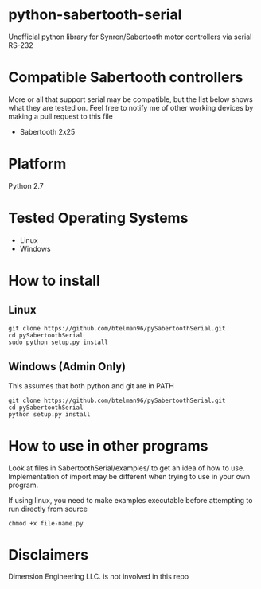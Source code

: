 # python-sabertooth-serial
Unofficial python library for Synren/Sabertooth motor controllers via serial RS-232

# Compatible Sabertooth controllers
More or all that support serial may be compatible, but the list below shows what they are tested on. Feel free to notify me of other working devices by making a pull request to this file

- Sabertooth 2x25

# Platform

Python 2.7

# Tested Operating Systems

- Linux
- Windows

# How to install

## Linux

```
git clone https://github.com/btelman96/pySabertoothSerial.git
cd pySabertoothSerial
sudo python setup.py install
```

## Windows (Admin Only)

This assumes that both python and git are in PATH

```
git clone https://github.com/btelman96/pySabertoothSerial.git
cd pySabertoothSerial
python setup.py install
```

# How to use in other programs
Look at files in SabertoothSerial/examples/ to get an idea of how to use. Implementation of import may be different when trying to use in your own program.

If using linux, you need to make examples executable before attempting to run directly from source

```
chmod +x file-name.py
```

# Disclaimers
Dimension Engineering LLC. is not involved in this repo
